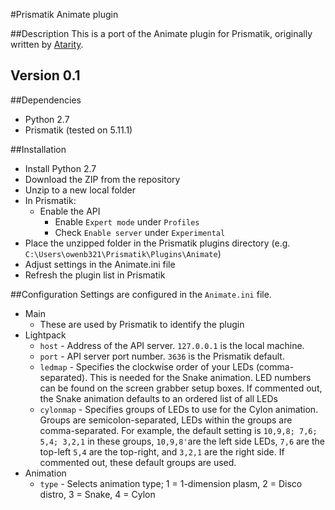 #Prismatik Animate plugin

##Description
This is a port of the Animate plugin for Prismatik, originally written by [Atarity](https://github.com/Atarity/Prismatik-plugins).

## Version 0.1

##Dependencies
* Python 2.7
* Prismatik (tested on 5.11.1)

##Installation
* Install Python 2.7
* Download the ZIP from the repository
* Unzip to a new local folder
* In Prismatik:
  * Enable the API
    * Enable `Expert mode` under `Profiles`
    * Check `Enable server` under `Experimental`
* Place the unzipped folder in the Prismatik plugins directory (e.g. `C:\Users\owenb321\Prismatik\Plugins\Animate`)
* Adjust settings in the Animate.ini file
* Refresh the plugin list in Prismatik

##Configuration
Settings are configured in the `Animate.ini` file.
* Main
  * These are used by Prismatik to identify the plugin
* Lightpack
  * `host` - Address of the API server. `127.0.0.1` is the local machine.
  * `port` - API server port number. `3636` is the Prismatik default.
  * `ledmap` - Specifies the clockwise order of your LEDs (comma-separated). This is needed for the Snake animation. LED numbers can be found on the screen grabber setup boxes. If commented out, the Snake animation defaults to an ordered list of all LEDs
  * `cylonmap` - Specifies groups of LEDs to use for the Cylon animation. Groups are semicolon-separated, LEDs within the groups are comma-separated. For example, the default setting is `10,9,8; 7,6; 5,4; 3,2,1` in these groups, `10,9,8'`are the left side LEDs, `7,6` are the top-left `5,4` are the top-right, and `3,2,1` are the right side. If commented out, these default groups are used.
* Animation
  * `type` - Selects animation type; 1 = 1-dimension plasm, 2 = Disco distro, 3 = Snake, 4 = Cylon